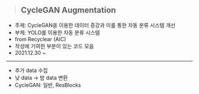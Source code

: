> ## CycleGAN Augmentation

- 주제: CycleGAN을 이용한 데이터 증강과 이를 통한 자동 분류 시스템 개선
- 부제: YOLO를 이용한 자동 분류 시스템
- from Recyclear (AIC)
- 작성에 기여한 부분이 있는 코드 모음
- 2021.12.30 ~

---

- 추가 data 수집
- 낮 data -> 밤 data 변환
- CycleGAN: 일반, ResBlocks<!-- , Progressive -->

<!-- glob으로 주소를 잡고 하나씩 넣어가면서 이미지 열고 픽셀 차원으로 데이터를 축적해야 하나? 전반적인 두 방법 같 차이를 확인한다는 명목으로?
아니면 사이즈 동일을 기준으로 위치에 대한 픽셀 데이터 누적 및 평균값 보기?
평균적인 차이 보자고 PCA를 시도해? 진짜 해? 나쁘진 않은데. 좋아, 각 방법마다 PCA를 시도해보자.

실내 데이터에 대해선 value 채널을 이미지로 시각화하고 히스토그램 및 이전 변환까지 적용
Vgg16로 물체 검출해서 2 클래스 정도 pca 진행.
그리고 이미지를 구성하는 색 차이, 색 갯수 차이도 보여주면 좋은데, 가능할까 모르겠다 -->
